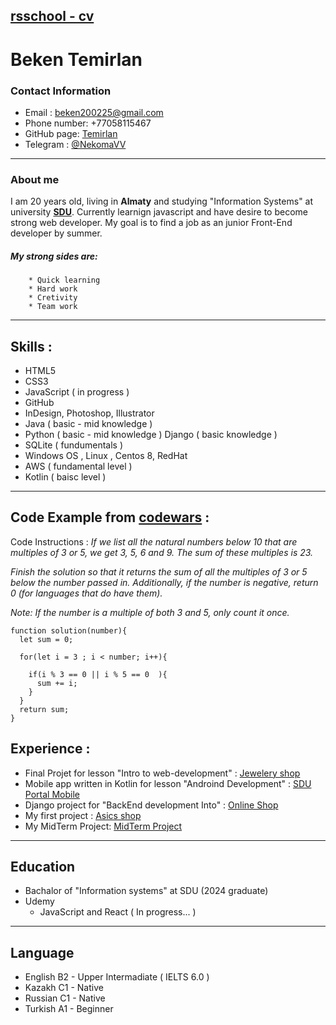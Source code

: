 ## [rsschool - cv ](https://github.com/rolling-scopes-school/tasks/blob/master/tasks/cv/cv.md#%D1%81%D0%BE%D0%B4%D0%B5%D1%80%D0%B6%D0%B0%D0%BD%D0%B8%D0%B5-cv)

# Beken Temirlan 



### Contact Information

* Email : beken200225@gmail.com 
* Phone number: +77058115467
* GitHub page: [Temirlan](https://github.com/NecomaV)
* Telegram : [@NekomaVV](https://t.me/NekomaVV)

***
### About me 

I am 20 years old, living in **Almaty** and studying "Information Systems" at university [**SDU**](https://sdu.edu.kz/). Currently learnign javascript and have desire to become strong web developer. My goal is to find a job as an junior Front-End developer by summer. 
  ##### My strong sides are: 
        * Quick learning 
        * Hard work 
        * Cretivity 
        * Team work
        
***       
## Skills : 
  * HTML5
  * CSS3
  * JavaScript ( in progress ) 
  * GitHub
  * InDesign, Photoshop, Illustrator
  * Java ( basic - mid knowledge )
  * Python ( basic - mid knowledge ) Django ( basic knowledge ) 
  * SQLite ( fundumentals )
  * Windows OS , Linux , Centos 8, RedHat
  * AWS ( fundamental level )
  * Kotlin ( baisc level )

***
## Code Example  from [**codewars**](https://www.codewars.com/users/Nekoma) : 

Code Instructions : _If we list all the natural numbers below 10 that are multiples of 3 or 5, we get 3, 5, 6 and 9. The sum of these multiples is 23._

_Finish the solution so that it returns the sum of all the multiples of 3 or 5 below the number passed in. Additionally, if the number is negative, return 0 (for languages that do have them)._

_Note: If the number is a multiple of both 3 and 5, only count it once._


```
function solution(number){
  let sum = 0;
  
  for(let i = 3 ; i < number; i++){
    
    if(i % 3 == 0 || i % 5 == 0  ){
      sum += i;    
    }
  }
  return sum;
}
```

## Experience : 
   * Final Projet for lesson "Intro to web-development" : [Jewelery shop](https://github.com/NecomaV/Final)
   * Mobile app written in Kotlin for lesson "Androind Development" : [SDU Portal Mobile](https://github.com/Abjik/SDUPortalMobile)
   * Django project for "BackEnd development Into" : [Online Shop](https://github.com/Abjik/backtest)
   * My first project : [Asics shop](https://github.com/NecomaV/Mini-project)
   * My MidTerm Project: [MidTerm Project](https://github.com/NecomaV/MidTemProject) 

***
## Education 
  * Bachalor of "Information systems" at SDU (2024 graduate)
  * Udemy 
    + JavaScript and React ( In progress... )

***
## Language 
  * English B2 - Upper Intermadiate ( IELTS 6.0 ) 
  * Kazakh C1  - Native
  * Russian C1 - Native
  * Turkish A1 - Beginner 





